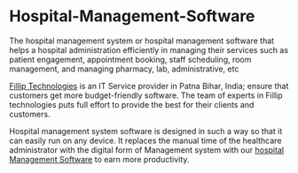 # Hospital-Management-Software
The hospital management system or hospital management software that helps a hospital administration efficiently in managing their services such as patient engagement, appointment booking, staff scheduling, room management, and managing pharmacy, lab, administrative, etc

<a href="https://www.goodfirms.co/company/fillip-technologies">Fillip Technologies</a> is an IT Service provider in Patna Bihar, India; ensure that customers get more budget-friendly software. The team of experts in Fillip technologies puts full effort to provide the best for their clients and customers.

Hospital management system software is designed in such a way so that it can easily run on any device. It replaces the manual time of the healthcare administrator with the digital form of Management system with our <a href="https://www.filliptechnologies.com/hospital-management-software">hospital Management Software</a> to earn more productivity.

